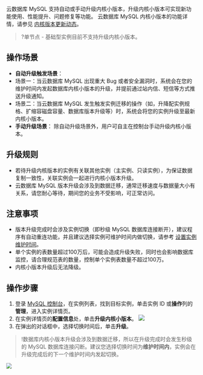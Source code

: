 云数据库 MySQL 支持自动或手动升级内核小版本，升级内核小版本可实现新功能使用、性能提升、问题修复等功能。
云数据库 MySQL 内核小版本的功能详情，请参见 [内核版本更新动态](https://cloud.tencent.com/document/product/236/42539)。

>?单节点 - 基础型实例目前不支持升级内核小版本。

## 操作场景
- **自动升级触发场景**：
 - 场景一：当云数据库 MySQL 出现重大 Bug 或者安全漏洞时，系统会在您的维护时间内发起数据库内核小版本的升级，并提前通过站内信、短信等方式推送升级通知。
 - 场景二：当云数据库 MySQL 发生触发实例迁移的操作（如，升降配实例规格、扩缩容磁盘容量、数据库版本升级等）时，系统会将您的实例升级至最新内核小版本。
- **手动升级场景**：
除自动升级场景外，用户可自主在控制台手动升级内核小版本。


## 升级规则
- 若待升级内核版本的实例有关联其他实例（主实例、只读实例），为保证数据复制一致性，关联实例会一起进行内核小版本升级。
- 云数据库 MySQL 版本升级会涉及到数据迁移，通常迁移速度与数据量大小有关系，请您耐心等待，期间您的业务不受影响，可正常访问。

## 注意事项
- 版本升级完成时会涉及实例切换（即秒级 MySQL 数据库连接断开），建议程序有自动重连功能，并且建议选择实例可维护时间内做切换，请参考 [设置实例维护时间](https://cloud.tencent.com/document/product/236/10929)。
- 单个实例的表数量超过100万后，可能会造成升级失败，同时也会影响数据库监控，请合理规范表的数量，控制单个实例表数量不超过100万。
- 内核小版本升级后无法降级。

## 操作步骤
1. 登录 [MySQL 控制台](https://console.cloud.tencent.com/cdb)，在实例列表，找到目标实例，单击实例 ID 或**操作**列的**管理**，进入实例详情页。
2. 在实例详情页的**配置信息**处，单击**升级内核小版本**。
![](https://main.qcloudimg.com/raw/346d8faed943f7d319a28d47ad942da5.png)
3. 在弹出的对话框中，选择切换时间后，单击**升级**。
>!数据库内核小版本升级会涉及到数据迁移，所以在升级完成时会发生秒级的 MySQL 数据库连接闪断。建议您选择切换时间为**维护时间内**，实例会在升级完成后的下一个维护时间内发起切换。
>
<img src="https://main.qcloudimg.com/raw/9fd1328179a57021e69968c2a47d6d36.png"  style="zoom:90%;">

